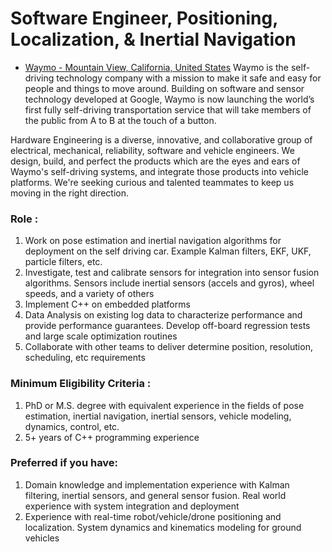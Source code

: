 # Software Engineer, Positioning, Localization, & Inertial Navigation
- [Waymo - Mountain View, California, United States](https://waymo.com/joinus/1140586/?utm_campaign=google_jobs_apply&utm_source=google_jobs_apply&utm_medium=organic) 
Waymo is the self-driving technology company with a mission to make it safe and easy for people and things to move around. Building on software and sensor technology developed at Google, Waymo is now launching the world’s first fully self-driving transportation service that will take members of the public from A to B at the touch of a button.

Hardware Engineering is a diverse, innovative, and collaborative group of electrical, mechanical, reliability, software and vehicle engineers. We design, build, and perfect the products which are the eyes and ears of Waymo's self-driving systems, and integrate those products into vehicle platforms. We're seeking curious and talented teammates to keep us moving in the right direction.

### Role :
1. Work on pose estimation and inertial navigation algorithms for deployment on the self driving car. Example Kalman filters, EKF, UKF, particle filters, etc.
1. Investigate, test and calibrate sensors for integration into sensor fusion algorithms. Sensors include inertial sensors (accels and gyros), wheel speeds, and a variety of others
1. Implement C++ on embedded platforms
1. Data Analysis on existing log data to characterize performance and provide performance guarantees. Develop off-board regression tests and large scale optimization routines
1. Collaborate with other teams to deliver determine position, resolution, scheduling, etc requirements

### Minimum Eligibility Criteria :
1. PhD or M.S. degree with equivalent experience in the fields of pose estimation, inertial navigation, inertial sensors, vehicle modeling, dynamics, control, etc.
1. 5+ years of C++ programming experience

### Preferred if you have:
1. Domain knowledge and implementation experience with Kalman filtering, inertial sensors, and general sensor fusion. Real world experience with system integration and deployment
1. Experience with real-time robot/vehicle/drone positioning and localization. System dynamics and kinematics modeling for ground vehicles 
